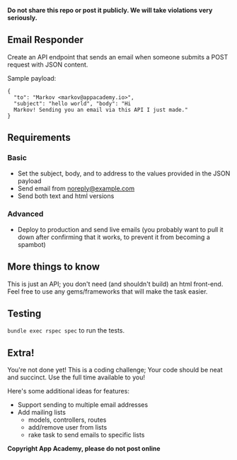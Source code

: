 **Do not share this repo or post it publicly. We will take violations
very seriously.**

## Email Responder

Create an API endpoint that sends an email when someone submits a POST request
with JSON content.

Sample payload:

```
{
  "to": "Markov <markov@appacademy.io>",
  "subject": "hello world", "body": "Hi
  Markov! Sending you an email via this API I just made."
}
```

## Requirements

### Basic

* Set the subject, body, and to address to the values provided in the JSON payload
* Send email from noreply@example.com
* Send both text and html versions

### Advanced
* Deploy to production and send live emails (you probably want to pull it down after
  confirming that it works, to prevent it from becoming a spambot)

## More things to know

This is just an API; you don't need (and shouldn't build) an html front-end.
Feel free to use any gems/frameworks that will make the task easier.

## Testing

`bundle exec rspec spec` to run the tests.

## Extra!

You're not done yet! This is a coding challenge; Your code should be neat and succinct.
Use the full time available to you!

Here's some additional ideas for features:
* Support sending to multiple email addresses
* Add mailing lists
  * models, controllers, routes
  * add/remove user from lists
  * rake task to send emails to specific lists


**Copyright App Academy, please do not post online**

